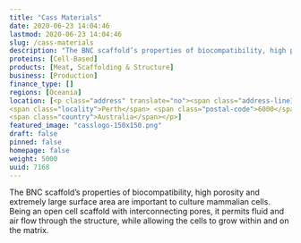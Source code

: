 ```yaml
---
title: "Cass Materials"
date: 2020-06-23 14:04:46
lastmod: 2020-06-23 14:04:46
slug: /cass-materials
description: "The BNC scaffold’s properties of biocompatibility, high porosity and extremely large surface area are important to culture mammalian cells. Being an open cell scaffold with interconnecting pores, it permits fluid and air flow through the structure, while allowing the cells to grow within and on the matrix."
proteins: [Cell-Based]
products: [Meat, Scaffolding & Structure]
business: [Production]
finance_type: []
regions: [Oceania]
location: [<p class="address" translate="no"><span class="address-line1">Roe Street</span><br>
<span class="locality">Perth</span> <span class="postal-code">6000</span><br>
<span class="country">Australia</span></p>]
featured_image: "casslogo-150x150.png"
draft: false
pinned: false
homepage: false
weight: 5000
uuid: 7168
---
```

<p>The BNC scaffold’s properties of biocompatibility, high porosity and extremely large surface area are important to culture mammalian cells. Being an open cell scaffold with interconnecting pores, it permits fluid and air flow through the structure, while allowing the cells to grow within and on the matrix.</p>
